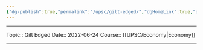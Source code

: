 ```yaml
---
{"dg-publish":true,"permalink":"/upsc/gilt-edged/","dgHomeLink":true,"dgPassFrontmatter":false}
---
```


----
Topic:: Gilt Edged
Date:: 2022-06-24
Course:: [[UPSC/Economy|Economy]] 

----




